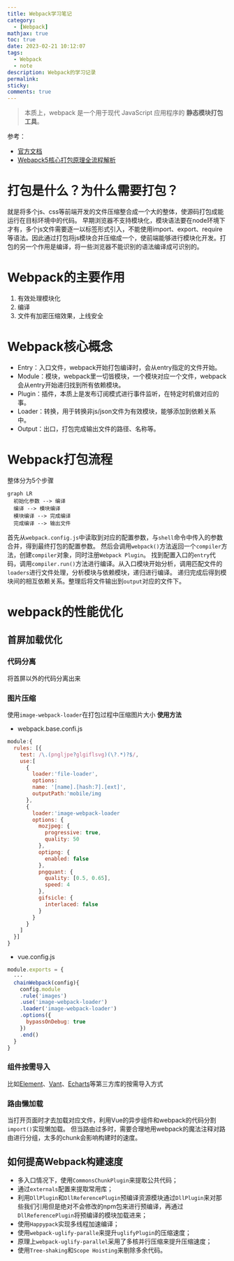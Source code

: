 ```yaml
---
title: Webpack学习笔记
category:
  - [Webpack]
mathjax: true
toc: true
date: 2023-02-21 10:12:07
tags: 
  - Webpack
  - note
description: Webpack的学习记录
permalink:
sticky:
comments: true
---
```


>本质上，webpack 是一个用于现代 JavaScript 应用程序的 <b>静态模块打包工具</b>。

参考：
- [官方文档](https://webpack.docschina.org/concepts/)
- [Webapck5核心打包原理全流程解析](https://juejin.cn/post/7031546400034947108)

# 打包是什么？为什么需要打包？
就是将多个js、css等前端开发的文件压缩整合成一个大的整体，使源码打包成能运行在目标环境中的代码。
早期浏览器不支持模块化，模块语法要在node环境下才有，多个js文件需要逐一以标签形式引入，不能使用import、export、require等语法。因此通过打包将js模块合并压缩成一个，使前端能够进行模块化开发。打包的另一个作用是编译，将一些浏览器不能识别的语法编译成可识别的。

# Webpack的主要作用
1. 有效处理模块化
2. 编译
3. 文件有加密压缩效果，上线安全

# Webpack核心概念
- Entry：入口文件，webpack开始打包编译时，会从entry指定的文件开始。
- Module：模块，webpack里一切皆模块，一个模块对应一个文件，webpack会从entry开始递归找到所有依赖模块。
- Plugin：插件，本质上是发布订阅模式进行事件监听，在特定时机做对应的事。
- Loader：转换，用于转换非js/json文件为有效模块，能够添加到依赖关系中。
- Output：出口，打包完成输出文件的路径、名称等。

# Webpack打包流程
整体分为5个步骤

```mermaid
graph LR
  初始化参数 --> 编译
  编译 --> 模块编译
  模块编译 --> 完成编译
  完成编译 --> 输出文件
```

首先从`webpack.config.js`中读取到对应的配置参数，与`shell`命令中传入的参数合并，得到最终打包的配置参数。
然后会调用`webpack()`方法返回一个`compiler`方法，创建`compiler`对象，同时注册`Webpack Plugin`。
找到配置入口的`entry`代码，调用`compiler.run()`方法进行编译。从入口模块开始分析，调用匹配文件的`loaders`进行文件处理，分析模块与依赖模块，递归进行编译。
递归完成后得到模块间的相互依赖关系。整理后将文件输出到`output`对应的文件下。

# webpack的性能优化
## 首屏加载优化
### 代码分离
将首屏以外的代码分离出来
### 图片压缩
使用`image-webpack-loader`在打包过程中压缩图片大小
<b>使用方法</b>
- webpack.base.confi.js
```js
module:{
  rules: [{
    test: /\.(pngljpe?glgiflsvg)(\?.*)?$/,
    use:[
      {
        loader:'file-loader',
        options:
        name: '[name].[hash:7].[ext]',
        outputPath:'mobile/img
      },
      {
        loader:'image-webpack-loader
        options: {
          mozjpeg: {
            progressive: true,
            quality: 50
          },
          optipng: {
            enabled: false
          },
          pngquant: {
            quality: [0.5, 0.65],
            speed: 4
          },
          gifsicle: {
            interlaced: false
          }
        }
      }
    ]
  }]
}
```
- vue.config.js
```js
module.exports = {
  ···
  chainWebpack(config){
    config.module
    .rule('images')
    .use('image-webpack-loader')
    .loader('image-webpack-loader')
    .options({
      bypassOnDebug: true
    })
    .end()
  }
}
```

### 组件按需导入
比如[Element](https://element-plus.gitee.io/zh-CN/guide/quickstart.html#按需导入)、[Vant](https://vant-contrib.gitee.io/vant/#/zh-CN/quickstart#fang-fa-er.-an-xu-yin-ru-zu-jian-yang-shi)、[Echarts](https://echarts.apache.org/handbook/zh/basics/import)等第三方库的按需导入方式

### 路由懒加载
当打开页面时才去加载对应文件，利用Vue的异步组件和webpack的代码分割`import()`实现懒加载。
但当路由过多时，需要合理地用webpack的魔法注释对路由进行分组，太多的chunk会影响构建时的速度。

## 如何提高Webpack构建速度
- 多入口情况下，使用`CommonsChunkPlugin`来提取公共代码；
- 通过`externals`配置来提取常用库；
- 利用`DllPlugin`和`DllReferencePlugin`预编译资源模块通过`DllPlugin`来对那些我们引用但是绝对不会修改的npm包来进行预编译，再通过`DllReferencePlugin`将预编译的模块加载进来；
- 使用`Happypack`实现多线程加速编译；
- 使用`webpack-uglify-paralle`来提升`uglifyPlugin`的压缩速度；
- 原理上`webpack-uglify-parallel`采用了多核并行压缩来提升压缩速度；
- 使用`Tree-shaking`和`Scope Hoisting`来剔除多余代码。
